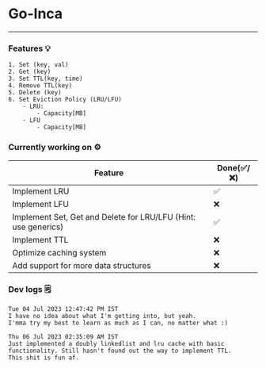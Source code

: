 # Go-Inca

---

### Features 💡

```
1. Set (key, val)
2. Get (key)
3. Set TTL(key, time)
4. Remove TTL(key)
5. Delete (key)
6. Set Eviction Policy (LRU/LFU)
    - LRU:
        - Capacity[MB]
    - LFU
        - Capacity[MB]
```

### Currently working on ⚙️

| Feature                                                        | Done(✅/❌) |
| -------------------------------------------------------------- | ----------- |
| Implement LRU                                                  | ✅          |
| Implement LFU                                                  | ❌          |
| Implement Set, Get and Delete for LRU/LFU (Hint: use generics) | ✅          |
| Implement TTL                                                  | ❌          |
| Optimize caching system                                        | ❌          |
| Add support for more data structures                           | ❌          |

### Dev logs 🗒️

```
Tue 04 Jul 2023 12:47:42 PM IST
I have no idea about what I'm getting into, but yeah.
I'mma try my best to learn as much as I can, no matter what :)
```

```
Thu 06 Jul 2023 02:35:09 AM IST
Just implemented a doubly linkedlist and lru cache with basic functionality. Still hasn't found out the way to implement TTL.
This shit is fun af.
```
